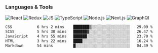 ### Languages & Tools
![React](https://img.shields.io/badge/REACT-000?style=for-the-badge&logo=REACT)
![Redux](https://img.shields.io/badge/REDUX-000?style=for-the-badge&logo=Redux&logoColor=violet)
![JS](https://img.shields.io/badge/JavaScript-000?style=for-the-badge&logo=JavaScript&logoColor=yellow)
![TypeScript](https://img.shields.io/badge/TypeScript-000?style=for-the-badge&logo=TypeScript&logoColor=)
![Node.js](https://img.shields.io/badge/Node.js-000?style=for-the-badge&logo=Node.js&logoColor=)
![Next.js](https://img.shields.io/badge/Next.js-000?style=for-the-badge&logo=Next.js&logoColor=)
![GraphQl](https://img.shields.io/badge/GraphQl-000?style=for-the-badge&logo=GraphQl&logoColor=violet)


<!--START_SECTION:waka-->

```txt
CSS           6 hrs 2 mins    ███████▒░░░░░░░░░░░░░░░░░   29.09 %
SCSS          5 hrs 30 mins   ██████▓░░░░░░░░░░░░░░░░░░   26.47 %
JavaScript    4 hrs 55 mins   ██████░░░░░░░░░░░░░░░░░░░   23.70 %
HTML          3 hrs 22 mins   ████░░░░░░░░░░░░░░░░░░░░░   16.24 %
Markdown      54 mins         █░░░░░░░░░░░░░░░░░░░░░░░░   04.39 %
```

<!--END_SECTION:waka-->
